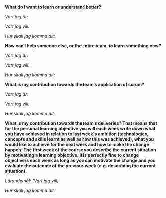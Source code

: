 **What do I want to learn or understand better?**

*Vart jag är:*


*Vart jag vill:*


*Hur skall jag komma dit:*


**How can I help someone else, or the entire team, to learn something new?**

*Vart jag är:*
 

*Vart jag vill:*


*Hur skall jag komma dit:*


**What is my contribution towards the team’s application of scrum?**

*Vart jag är:*


*Vart jag vill:*


*Hur skall jag komma dit:*


**What is my contribution towards the team’s deliveries? That means that for the personal learning objective you will each week write down what you have achieved in relation to last week's ambition (technologies, concepts and skills learnt as well as how this was achieved), what you would like to achieve for the next week and how to make the change happen. The first week of the course you describe the current situation by motivating a learning objective. It is perfectly fine to change objective/s each week as long as you can motivate the change and you evaluate the outcome of the previous week (e.g. describing the current situation).**

*Lärandemål: (Vart jag vill)*
 

*Hur skall jag komma dit:*



